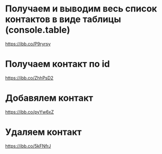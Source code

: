# Получаем и выводим весь список контактов в виде таблицы (console.table)

https://ibb.co/P9ryrsy

# Получаем контакт по id

https://ibb.co/ZhhPsD2

# Добавялем контакт

https://ibb.co/pyYw6xZ

# Удаляем контакт

https://ibb.co/5kFNfrJ

